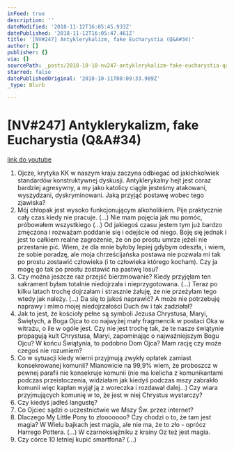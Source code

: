 ```yaml
---
inFeed: true
description: ''
dateModified: '2018-11-12T16:05:45.933Z'
datePublished: '2018-11-12T16:05:47.461Z'
title: '[NV#247] Antyklerykalizm, fake Eucharystia (Q&A#34)'
author: []
publisher: {}
via: {}
sourcePath: _posts/2018-10-10-nv247-antyklerykalizm-fake-eucharystia-qanda34.md
starred: false
datePublishedOriginal: '2018-10-11T08:09:33.989Z'
_type: Blurb

---
```

# \[NV\#247\] Antyklerykalizm, fake Eucharystia (Q&A\#34)
[link do youtube][0]

1. Ojcze, krytyka KK w naszym kraju zaczyna odbiegać od jakichkolwiek standardów konstruktywnej dyskusji. Antyklerykalny hejt jest coraz bardziej agresywny, a my jako katolicy ciągle jesteśmy atakowani, wyszydzani, dyskryminowani. Jaką przyjąć postawę wobec tego zjawiska?
2. Mój chłopak jest wysoko funkcjonującym alkoholikiem. Pije praktycznie cały czas kiedy nie pracuje. (...) Nie mam pojęcia jak mu pomóc, próbowałem wszystkiego (...) Od jakiegoś czasu jestem tym już bardzo zmęczona i rozważam poddanie się i odejście od niego. Boję się jednak i jest to całkiem realne zagrożenie, że on po prostu umrze jeżeli nie przestanie pić. Wiem, że dla mnie byłoby lepiej gdybym odeszła, i wiem, że sobie poradzę, ale moja chrześcijańska postawa nie pozwala mi tak po prostu zostawić człowieka (i to człowieka którego kocham). Czy ja mogę go tak po prostu zostawić na pastwę losu?
3. Czy można jeszcze raz przejść bierzmowanie? Kiedy przyjęłam ten sakrament byłam totalnie niedojrzała i nieprzygotowana. (...) Teraz po kilku latach trochę dojrzałam i strasznie żałuję, że nie przeżyłam tego wtedy jak należy. (...) Da się to jakoś naprawić? A może nie potrzebuję naprawy i mimo mojej niedojrzałości Duch św i tak zadziałał?
4. Jak to jest, że kościoły pełne są symboli Jezusa Chrystusa, Maryi, Świętych, a Boga Ojca to co najwyżej mały fragmencik w postaci Oka w witrażu, o ile w ogóle jest. Czy nie jest trochę tak, że te nasze świątynie propagują kult Chrystusa, Maryi, zapominając o najważniejszym Bogu Ojcu? W końcu Świątynia, to podobno Dom Ojca? Mam rację czy może czegoś nie rozumiem?
5. Co w sytuacji kiedy wierni przyjmują zwykły opłatek zamiast konsekrowanej komunii? Mianowicie na 99,9% wiem, że proboszcz w pewnej parafii nie konsekruje komunii (nie ma kielicha z komunikantami podczas przeistoczenia, widziałam jak kiedyś podczas mszy zabrakło komunii więc kapłan wyjął ją z woreczka i rozdawał dalej...) Czy wiara przyjmujących komunię w to, że jest w niej Chrystus wystarczy?
6. Czy kiedyś jadłeś langustę?
7. Co Ojciec sądzi o uczestnictwie we Mszy Św. przez internet?
8. Dlaczego My Little Pony to złooooooo? Czy chodzi o to, że tam jest magia? W Wielu bajkach jest magia, ale nie ma, że to zło - oprócz Harrego Pottera. (...) W czarnoksiężniku z krainy Oz też jest magia.
9. Czy córce 10 letniej kupić smartfona? (...)

[0]: https://www.youtube.com/watch?v=BamSpCc2MBk